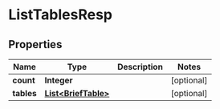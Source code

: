 

# ListTablesResp


## Properties

| Name | Type | Description | Notes |
|------------ | ------------- | ------------- | -------------|
|**count** | **Integer** |  |  [optional] |
|**tables** | [**List&lt;BriefTable&gt;**](BriefTable.md) |  |  [optional] |



